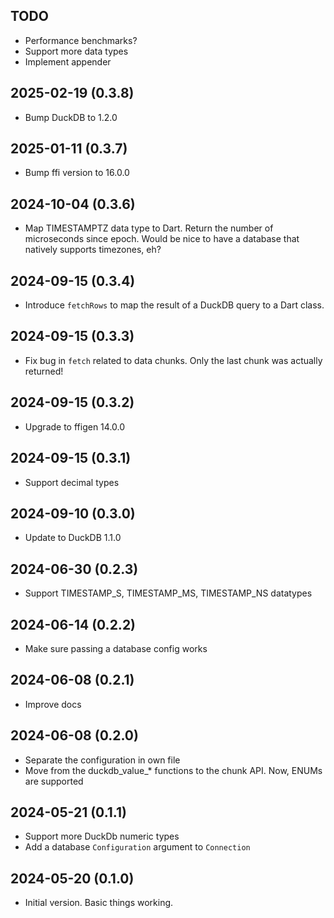## TODO
- Performance benchmarks?  
- Support more data types
- Implement appender

## 2025-02-19 (0.3.8)
- Bump DuckDB to 1.2.0

## 2025-01-11 (0.3.7)
- Bump ffi version to 16.0.0

## 2024-10-04 (0.3.6)
- Map TIMESTAMPTZ data type to Dart.  Return the number of microseconds since epoch. 
  Would be nice to have a database that natively supports timezones, eh?


## 2024-09-15 (0.3.4)
- Introduce `fetchRows` to map the result of a DuckDB query to a Dart class.


## 2024-09-15 (0.3.3)
- Fix bug in `fetch` related to data chunks.  Only the last chunk was actually returned!


## 2024-09-15 (0.3.2)
- Upgrade to ffigen 14.0.0


## 2024-09-15 (0.3.1)
- Support decimal types


## 2024-09-10 (0.3.0)
- Update to DuckDB 1.1.0


## 2024-06-30 (0.2.3)
- Support TIMESTAMP_S, TIMESTAMP_MS, TIMESTAMP_NS datatypes


## 2024-06-14 (0.2.2)
- Make sure passing a database config works


## 2024-06-08 (0.2.1)
- Improve docs


## 2024-06-08 (0.2.0)
- Separate the configuration in own file
- Move from the duckdb_value_* functions to the chunk API.  Now, ENUMs are supported


## 2024-05-21 (0.1.1) 
- Support more DuckDb numeric types 
- Add a database `Configuration` argument to `Connection`


## 2024-05-20 (0.1.0)
- Initial version.  Basic things working.
